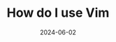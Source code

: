 ---
title: "How do I use Vim"
date: 2024-06-02
slug: vim configuration 
category: blog 
summary:
description: 
cover:
  image: "covers/vim.jpg"
  alt: ""
  caption: 
  relative: true
showtoc: true
tags:
  - Fun
  - Portfolio
  - Linux
draft: false
---